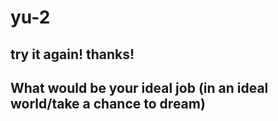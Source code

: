 # yu-2


## try it again! thanks!

## What would be your ideal job (in an ideal world/take a chance to dream)

